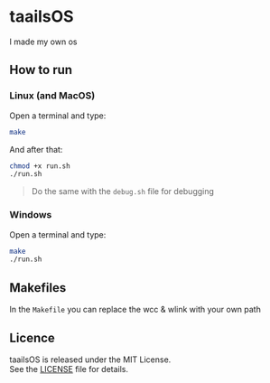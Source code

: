# taailsOS
I made my own os

## How to run
### Linux (and MacOS)
Open a terminal and type:
```bash
make
```
And after that:
```bash
chmod +x run.sh
./run.sh
```

> Do the same with the `debug.sh` file for debugging

### Windows
Open a terminal and type:
```bash
make
./run.sh
```

## Makefiles
In the `Makefile` you can replace the wcc & wlink with your own path

## Licence
taailsOS is released under the MIT License.  
See the [LICENSE](./LICENSE) file for details.